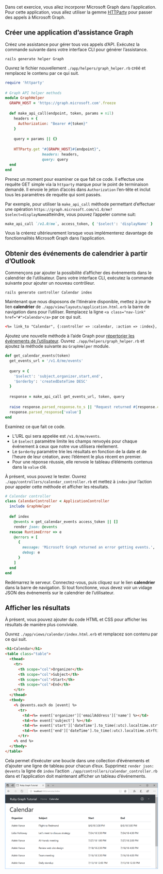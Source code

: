 <!-- markdownlint-disable MD002 MD041 -->

Dans cet exercice, vous allez incorporer Microsoft Graph dans l’application. Pour cette application, vous allez utiliser la gemme [HTTParty](https://github.com/jnunemaker/httparty) pour passer des appels à Microsoft Graph.

## <a name="create-a-graph-helper"></a>Créer une application d’assistance Graph

Créez une assistance pour gérer tous vos appels d’API. Exécutez la commande suivante dans votre interface CLI pour générer l’assistance.

```Shell
rails generate helper Graph
```

Ouvrez le fichier nouvellement `./app/helpers/graph_helper.rb` créé et remplacez le contenu par ce qui suit.

```ruby
require 'httparty'

# Graph API helper methods
module GraphHelper
  GRAPH_HOST = 'https://graph.microsoft.com'.freeze

  def make_api_call(endpoint, token, params = nil)
    headers = {
      Authorization: "Bearer #{token}"
    }

    query = params || {}

    HTTParty.get "#{GRAPH_HOST}#{endpoint}",
                 headers: headers,
                 query: query
  end
end
```

Prenez un moment pour examiner ce que fait ce code. Il effectue une requête GET simple via la `httparty` marque pour le point de terminaison demandé. Il envoie le jeton d’accès dans `Authorization` l’en-tête et inclut tous les paramètres de requête qui sont passés.

Par exemple, pour utiliser la `make_api_call` méthode permettant d’effectuer une opération `https://graph.microsoft.com/v1.0/me?$select=displayName`atteindre, vous pouvez l’appeler comme suit:

```ruby
make_api_call `/v1.0/me`, access_token, { '$select': 'displayName' }
```

Vous la créerez ultérieurement lorsque vous implémenterez davantage de fonctionnalités Microsoft Graph dans l’application.

## <a name="get-calendar-events-from-outlook"></a>Obtenir des événements de calendrier à partir d’Outlook

Commençons par ajouter la possibilité d’afficher des événements dans le calendrier de l’utilisateur. Dans votre interface CLI, exécutez la commande suivante pour ajouter un nouveau contrôleur.

```Shell
rails generate controller Calendar index
```

Maintenant que nous disposons de l’itinéraire disponible, mettez à jour le lien **calendrier** de `./app/view/layouts/application.html.erb` la barre de navigation dans pour l’utiliser. Remplacez la ligne `<a class="nav-link" href="#">Calendar</a>` par ce qui suit.

```html
<%= link_to "Calendar", {:controller => :calendar, :action => :index}, class: "nav-link#{' active' if controller.controller_name == 'calendar'}" %>
```

Ajoutez une nouvelle méthode à l’aide Graph pour [répertorier les événements de l’utilisateur](https://developer.microsoft.com/en-us/graph/docs/api-reference/v1.0/api/user_list_events). Ouvrez `./app/helpers/graph_helper.rb` et ajoutez la méthode suivante au `GraphHelper` module.

```ruby
def get_calendar_events(token)
  get_events_url = '/v1.0/me/events'

  query = {
    '$select': 'subject,organizer,start,end',
    '$orderby': 'createdDateTime DESC'
  }

  response = make_api_call get_events_url, token, query

  raise response.parsed_response.to_s || "Request returned #{response.code}" unless response.code == 200
  response.parsed_response['value']
end
```

Examinez ce que fait ce code.

- L’URL qui sera appelée est `/v1.0/me/events`.
- Le `$select` paramètre limite les champs renvoyés pour chaque événement à ceux que notre vue utilisera réellement.
- Le `$orderby` paramètre trie les résultats en fonction de la date et de l’heure de leur création, avec l’élément le plus récent en premier.
- Pour une réponse réussie, elle renvoie le tableau d’éléments contenus dans la `value` clé.

À présent, vous pouvez le tester. Ouvrez `./app/controllers/calendar_controller.rb` et mettez à `index` jour l’action pour appeler cette méthode et afficher les résultats.

```ruby
# Calendar controller
class CalendarController < ApplicationController
  include GraphHelper

  def index
    @events = get_calendar_events access_token || []
    render json: @events
  rescue RuntimeError => e
    @errors = [
      {
        message: 'Microsoft Graph returned an error getting events.',
        debug: e
      }
    ]
  end
end
```

Redémarrez le serveur. Connectez-vous, puis cliquez sur le lien **calendrier** dans la barre de navigation. Si tout fonctionne, vous devez voir un vidage JSON des événements sur le calendrier de l’utilisateur.

## <a name="display-the-results"></a>Afficher les résultats

À présent, vous pouvez ajouter du code HTML et CSS pour afficher les résultats de manière plus conviviale.

Ouvrez `./app/views/calendar/index.html.erb` et remplacez son contenu par ce qui suit.

```html
<h1>Calendar</h1>
<table class="table">
  <thead>
    <tr>
      <th scope="col">Organizer</th>
      <th scope="col">Subject</th>
      <th scope="col">Start</th>
      <th scope="col">End</th>
    </tr>
  </thead>
  <tbody>
    <% @events.each do |event| %>
      <tr>
        <td><%= event['organizer']['emailAddress']['name'] %></td>
        <td><%= event['subject'] %></td>
        <td><%= event['start']['dateTime'].to_time(:utc).localtime.strftime('%-m/%-d/%y %l:%M %p') %></td>
        <td><%= event['end']['dateTime'].to_time(:utc).localtime.strftime('%-m/%-d/%y %l:%M %p') %></td>
      </tr>
    <% end %>
  </tbody>
</table>
```

Cela permet d’exécuter une boucle dans une collection d’événements et d’ajouter une ligne de tableau pour chacun d’eux. Supprimez `render json: @events` la ligne de `index` l’action `./app/controllers/calendar_controller.rb` dans et l’application doit maintenant afficher un tableau d’événements.

![Capture d’écran du tableau des événements](./images/add-msgraph-01.png)
